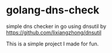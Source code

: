 # golang-dns-check
simple dns checker in go using dnsutil by https://github.com/lixiangzhong/dnsutil

This is a simple project I made for fun.
